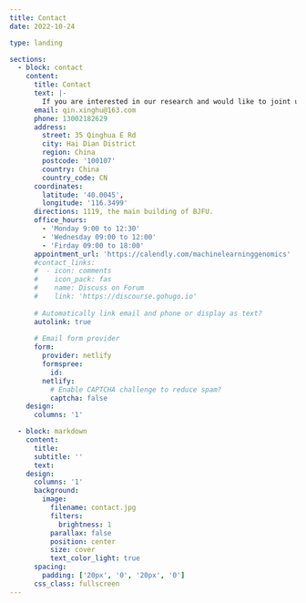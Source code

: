 ```yaml
---
title: Contact
date: 2022-10-24

type: landing

sections:
  - block: contact
    content:
      title: Contact
      text: |-
        If you are interested in our research and would like to joint us or collaborate with us. We welcome undergraduates, postgraduates and postdocs who are intested in working with us, please contact us using the below information.
      email: qin.xinghu@163.com
      phone: 13002182629
      address:
        street: 35 Qinghua E Rd
        city: Hai Dian District
        region: China
        postcode: '100107'
        country: China
        country_code: CN
      coordinates:
        latitude: '40.0045', 
        longitude: '116.3499'
      directions: 1119, the main building of BJFU.
      office_hours:
        - 'Monday 9:00 to 12:30'
        - 'Wednesday 09:00 to 12:00'
        - 'Firday 09:00 to 18:00'
      appointment_url: 'https://calendly.com/machinelearninggenomics'
      #contact_links:
      #  - icon: comments
      #    icon_pack: fas
      #    name: Discuss on Forum
      #    link: 'https://discourse.gohugo.io'
    
      # Automatically link email and phone or display as text?
      autolink: true
    
      # Email form provider
      form:
        provider: netlify
        formspree:
          id:
        netlify:
          # Enable CAPTCHA challenge to reduce spam?
          captcha: false
    design:
      columns: '1'

  - block: markdown
    content:
      title:
      subtitle: ''
      text:
    design:
      columns: '1'
      background:
        image: 
          filename: contact.jpg
          filters:
            brightness: 1
          parallax: false
          position: center
          size: cover
          text_color_light: true
      spacing:
        padding: ['20px', '0', '20px', '0']
      css_class: fullscreen
---
```

